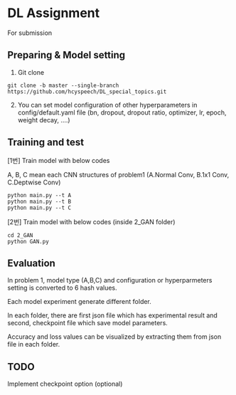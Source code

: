 # DL Assignment
For submission

## Preparing & Model setting
1. Git clone
```
git clone -b master --single-branch https://github.com/hcyspeech/DL_special_topics.git
```
2. You can set model configuration of other hyperparameters in config/default.yaml file
(bn, dropout, dropout ratio, optimizer, lr, epoch, weight decay, ....)

## Training and test
[1번]
Train model with below codes

A, B, C mean each CNN structures of problem1 (A.Normal Conv, B.1x1 Conv, C.Deptwise Conv)

```
python main.py --t A
python main.py --t B
python main.py --t C
```

[2번] 
Train model with below codes (inside 2_GAN folder)
```
cd 2_GAN
python GAN.py
```
## Evaluation
In problem 1, model type (A,B,C) and configuration or hyperparmeters setting is converted to 6 hash values.

Each model experiment generate different folder.

In each folder, there are first json file which has experimental result and second, checkpoint file which save model parameters.

Accuracy and loss values can be visualized by extracting them from json file in each folder.

## TODO
Implement checkpoint option (optional)

